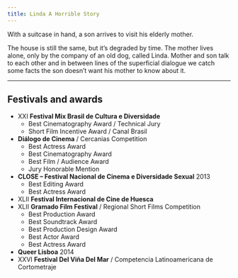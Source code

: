 ```yaml
---
title: Linda A Horrible Story
---
```


With a suitcase in hand, a son arrives to visit his elderly mother.

The house is still the same, but it’s degraded by time. The mother lives alone, only by the company of an old dog, called Linda. Mother and son talk to each other and in between lines of the superficial dialogue we catch some facts the son doesn’t want his mother to know about it.

---

## Festivals and awards

* XXI **Festival Mix Brasil de Cultura e Diversidade**
  * Best Cinematography Award / Technical Jury
  * Short Film Incentive Award / Canal Brasil
* **Diálogo de Cinema** / Cercanias Competition
  * Best Actress Award
  * Best Cinematography Award
  * Best Film / Audience Award
  * Jury Honorable Mention
* **CLOSE – Festival Nacional de Cinema e Diversidade Sexual** 2013
  * Best Editing Award
  * Best Actress Award
* XLII **Festival Internacional de Cine de Huesca**
* XLII **Gramado Film Festival** / Regional Short Films Competition
  * Best Production Award
  * Best Soundtrack Award
  * Best Production Design Award
  * Best Actor Award
  * Best Actress Award
* **Queer Lisboa** 2014
* XXVI **Festival Del Viña Del Mar** / Competencia Latinoamericana de Cortometraje
